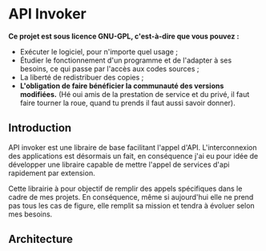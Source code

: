 # API Invoker

**Ce projet est sous licence GNU-GPL, c'est-à-dire que vous pouvez :**
* Exécuter le logiciel, pour n'importe quel usage ;
* Étudier le fonctionnement d'un programme et de l'adapter à ses besoins, ce qui passe par l'accès aux codes sources ;
* La liberté de redistribuer des copies ;
* **L'obligation de faire bénéficier la communauté des versions modifiées.** (Hé oui amis de la prestation de service et
  du privé, il faut faire tourner la roue, quand tu prends il faut aussi savoir donner).

## Introduction
API invoker est une libraire de base facilitant l'appel d'API. L'interconnexion des applications est désormais un fait, 
en conséquence j'ai eu pour idée de développer une libraire capable de mettre l'appel de services
d'api rapidement par extension.

Cette librairie à pour objectif de remplir des appels spécifiques dans le cadre de mes projets. En conséquence, même si 
aujourd'hui elle ne prend pas tous les cas de figure, elle remplit sa mission et tendra à évoluer selon mes besoins.

## Architecture
